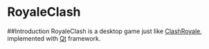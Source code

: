 # RoyaleClash

##Introduction
RoyaleClash is a desktop game just like [ClashRoyale](https://clashroyale.com/), implemented with [Qt](https://www.qt.io/) framework.
